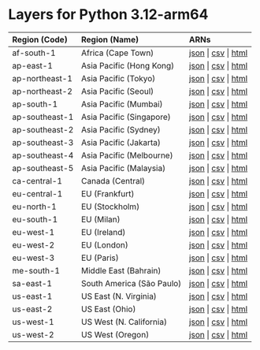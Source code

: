 # Layers for Python 3.12-arm64


| Region (Code) | Region (Name)| ARNs|
| :------------- |:--------|:--------|
| af-south-1 |Africa (Cape Town)| [json](https://api.klayers.cloud/api/v2/p3.12-arm64/layers/latest/af-south-1/json) \| [csv](https://api.klayers.cloud/api/v2/p3.12-arm64/layers/latest/af-south-1/csv) \| [html](https://api.klayers.cloud/api/v2/p3.12-arm64/layers/latest/af-south-1/html)|
| ap-east-1 | Asia Pacific (Hong Kong)| [json](https://api.klayers.cloud/api/v2/p3.12-arm64/layers/latest/ap-east-1/json) \| [csv](https://api.klayers.cloud/api/v2/p3.12-arm64/layers/latest/ap-east-1/csv) \| [html](https://api.klayers.cloud/api/v2/p3.12-arm64/layers/latest/ap-east-1/html)|
| ap-northeast-1 |Asia Pacific (Tokyo)| [json](https://api.klayers.cloud/api/v2/p3.12-arm64/layers/latest/ap-northeast-1/json) \| [csv](https://api.klayers.cloud/api/v2/p3.12-arm64/layers/latest/ap-northeast-1/csv) \| [html](https://api.klayers.cloud/api/v2/p3.12-arm64/layers/latest/ap-northeast-1/html)|
| ap-northeast-2 |Asia Pacific (Seoul)| [json](https://api.klayers.cloud/api/v2/p3.12-arm64/layers/latest/ap-northeast-2/json) \| [csv](https://api.klayers.cloud/api/v2/p3.12-arm64/layers/latest/ap-northeast-2/csv) \| [html](https://api.klayers.cloud/api/v2/p3.12-arm64/layers/latest/ap-northeast-2/html)|
| ap-south-1 |Asia Pacific (Mumbai)| [json](https://api.klayers.cloud/api/v2/p3.12-arm64/layers/latest/ap-south-1/json) \| [csv](https://api.klayers.cloud/api/v2/p3.12-arm64/layers/latest/ap-south-1/csv) \| [html](https://api.klayers.cloud/api/v2/p3.12-arm64/layers/latest/ap-south-1/html)|
| ap-southeast-1 |Asia Pacific (Singapore)| [json](https://api.klayers.cloud/api/v2/p3.12-arm64/layers/latest/ap-southeast-1/json) \| [csv](https://api.klayers.cloud/api/v2/p3.12-arm64/layers/latest/ap-southeast-1/csv) \| [html](https://api.klayers.cloud/api/v2/p3.12-arm64/layers/latest/ap-southeast-1/html)|
| ap-southeast-2 |Asia Pacific (Sydney)| [json](https://api.klayers.cloud/api/v2/p3.12-arm64/layers/latest/ap-southeast-2/json) \| [csv](https://api.klayers.cloud/api/v2/p3.12-arm64/layers/latest/ap-southeast-2/csv) \| [html](https://api.klayers.cloud/api/v2/p3.12-arm64/layers/latest/ap-southeast-2/html)|
| ap-southeast-3 |Asia Pacific (Jakarta)| [json](https://api.klayers.cloud/api/v2/p3.12-arm64/layers/latest/ap-southeast-3/json) \| [csv](https://api.klayers.cloud/api/v2/p3.12-arm64/layers/latest/ap-southeast-3/csv) \| [html](https://api.klayers.cloud/api/v2/p3.12-arm64/layers/latest/ap-southeast-3/html)|
| ap-southeast-4 |Asia Pacific (Melbourne)| [json](https://api.klayers.cloud/api/v2/p3.12-arm64/layers/latest/ap-southeast-4/json) \| [csv](https://api.klayers.cloud/api/v2/p3.12-arm64/layers/latest/ap-southeast-4/csv) \| [html](https://api.klayers.cloud/api/v2/p3.12-arm64/layers/latest/ap-southeast-4/html)|
| ap-southeast-5 |Asia Pacific (Malaysia)| [json](https://api.klayers.cloud/api/v2/p3.12-arm64/layers/latest/ap-southeast-5/json) \| [csv](https://api.klayers.cloud/api/v2/p3.12-arm64/layers/latest/ap-southeast-5/csv) \| [html](https://api.klayers.cloud/api/v2/p3.12-arm64/layers/latest/ap-southeast-5/html)|
| ca-central-1 |Canada (Central)| [json](https://api.klayers.cloud/api/v2/p3.12-arm64/layers/latest/ca-central-1/json) \| [csv](https://api.klayers.cloud/api/v2/p3.12-arm64/layers/latest/ca-central-1/csv) \| [html](https://api.klayers.cloud/api/v2/p3.12-arm64/layers/latest/ca-central-1/html)|
| eu-central-1 |EU (Frankfurt)| [json](https://api.klayers.cloud/api/v2/p3.12-arm64/layers/latest/eu-central-1/json) \| [csv](https://api.klayers.cloud/api/v2/p3.12-arm64/layers/latest/eu-central-1/csv) \| [html](https://api.klayers.cloud/api/v2/p3.12-arm64/layers/latest/eu-central-1/html)|
| eu-north-1 |EU (Stockholm)| [json](https://api.klayers.cloud/api/v2/p3.12-arm64/layers/latest/eu-north-1/json) \| [csv](https://api.klayers.cloud/api/v2/p3.12-arm64/layers/latest/eu-north-1/csv) \| [html](https://api.klayers.cloud/api/v2/p3.12-arm64/layers/latest/eu-north-1/html)|
| eu-south-1 |EU (Milan)| [json](https://api.klayers.cloud/api/v2/p3.12-arm64/layers/latest/eu-south-1/json) \| [csv](https://api.klayers.cloud/api/v2/p3.12-arm64/layers/latest/eu-south-1/csv) \| [html](https://api.klayers.cloud/api/v2/p3.12-arm64/layers/latest/eu-south-1/html)|
| eu-west-1 |EU (Ireland)| [json](https://api.klayers.cloud/api/v2/p3.12-arm64/layers/latest/eu-west-1/json) \| [csv](https://api.klayers.cloud/api/v2/p3.12-arm64/layers/latest/eu-west-1/csv) \| [html](https://api.klayers.cloud/api/v2/p3.12-arm64/layers/latest/eu-west-1/html)|
| eu-west-2 |EU (London)| [json](https://api.klayers.cloud/api/v2/p3.12-arm64/layers/latest/eu-west-2/json) \| [csv](https://api.klayers.cloud/api/v2/p3.12-arm64/layers/latest/eu-west-2/csv) \| [html](https://api.klayers.cloud/api/v2/p3.12-arm64/layers/latest/eu-west-2/html)|
| eu-west-3 |EU (Paris)| [json](https://api.klayers.cloud/api/v2/p3.12-arm64/layers/latest/eu-west-3/json) \| [csv](https://api.klayers.cloud/api/v2/p3.12-arm64/layers/latest/eu-west-3/csv) \| [html](https://api.klayers.cloud/api/v2/p3.12-arm64/layers/latest/eu-west-3/html)|
| me-south-1 |Middle East (Bahrain)| [json](https://api.klayers.cloud/api/v2/p3.12-arm64/layers/latest/me-south-1/json) \| [csv](https://api.klayers.cloud/api/v2/p3.12-arm64/layers/latest/me-south-1/csv) \| [html](https://api.klayers.cloud/api/v2/p3.12-arm64/layers/latest/me-south-1/html)|
| sa-east-1 |South America (São Paulo)| [json](https://api.klayers.cloud/api/v2/p3.12-arm64/layers/latest/sa-east-1/json) \| [csv](https://api.klayers.cloud/api/v2/p3.12-arm64/layers/latest/sa-east-1/csv) \| [html](https://api.klayers.cloud/api/v2/p3.12-arm64/layers/latest/sa-east-1/html)|
| us-east-1 |US East (N. Virginia)| [json](https://api.klayers.cloud/api/v2/p3.12-arm64/layers/latest/us-east-1/json) \| [csv](https://api.klayers.cloud/api/v2/p3.12-arm64/layers/latest/us-east-1/csv) \| [html](https://api.klayers.cloud/api/v2/p3.12-arm64/layers/latest/us-east-1/html)|
| us-east-2 |US East (Ohio)| [json](https://api.klayers.cloud/api/v2/p3.12-arm64/layers/latest/us-east-2/json) \| [csv](https://api.klayers.cloud/api/v2/p3.12-arm64/layers/latest/us-east-2/csv) \| [html](https://api.klayers.cloud/api/v2/p3.12-arm64/layers/latest/us-east-2/html)|
| us-west-1 |US West (N. California)| [json](https://api.klayers.cloud/api/v2/p3.12-arm64/layers/latest/us-west-1/json) \| [csv](https://api.klayers.cloud/api/v2/p3.12-arm64/layers/latest/us-west-1/csv) \| [html](https://api.klayers.cloud/api/v2/p3.12-arm64/layers/latest/us-west-1/html)|
| us-west-2 |US West (Oregon)| [json](https://api.klayers.cloud/api/v2/p3.12-arm64/layers/latest/us-west-2/json) \| [csv](https://api.klayers.cloud/api/v2/p3.12-arm64/layers/latest/us-west-2/csv) \| [html](https://api.klayers.cloud/api/v2/p3.12-arm64/layers/latest/us-west-2/html)|
